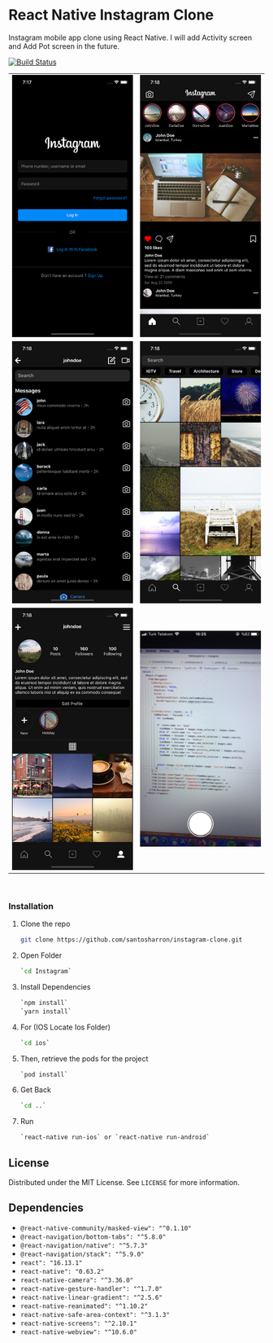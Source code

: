 # React Native Instagram Clone
Instagram mobile app clone using React Native. I will add Activity screen and Add Pot screen in the future.

[![Build Status](https://travis-ci.com/1hbb/react-native-instagram-clone.svg?branch=master)](https://github.com/santosharron/instagram-clone)

<table>
  <tr>
    <td><img src="./screenshots/loginScreen.png" width="400"></td>
    <td><img src="./screenshots/homeScreen.png" width="400"></td>
  <tr>
  <tr>
    <td><img src="./screenshots/dmScreen.png" width="400"></td>
    <td><img src="./screenshots/exploreScreen.png" width="400"></td>
  <tr>
  <tr>
    <td><img src="./screenshots/profileScreen.png" width="400"></td>
    <td><img src="./screenshots/cameraScreen.png" width="400"></td>
  <tr>
</table>

<br />

### Installation

1. Clone the repo
   ```sh
   git clone https://github.com/santosharron/instagram-clone.git
   ```
2. Open Folder
   ```sh
   `cd Instagram`
   ```
3. Install Dependencies
   ```sh
   `npm install`
   `yarn install`
   ```
4. For (IOS Locate Ios Folder)
   ```sh
   `cd ios`
   ```
5. Then, retrieve the pods for the project
   ```sh
   `pod install`
   ```
6. Get Back
   ```sh
   `cd ..`
   ```
7. Run
   ```sh
   `react-native run-ios` or `react-native run-android`
   ```

## License

Distributed under the MIT License. See `LICENSE` for more information.



## Dependencies
- `@react-native-community/masked-view": "^0.1.10"`
- `@react-navigation/bottom-tabs": "^5.8.0"`
- `@react-navigation/native": "^5.7.3"`
- `@react-navigation/stack": "^5.9.0"`
- `react": "16.13.1"`
- `react-native": "0.63.2"`
- `react-native-camera": "^3.36.0"`
- `react-native-gesture-handler": "^1.7.0"`
- `react-native-linear-gradient": "^2.5.6"`
- `react-native-reanimated": "^1.10.2"`
- `react-native-safe-area-context": "^3.1.3"`
- `react-native-screens": "^2.10.1"`
- `react-native-webview": "^10.6.0"`

